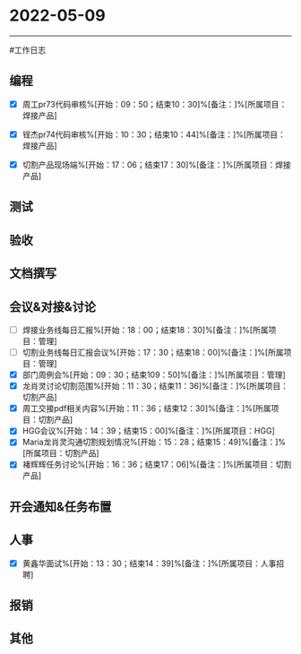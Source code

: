 # 2022-05-09 

---

#工作日志

## 编程
- [x] 周工pr73代码审核%[开始：09：50；结束10：30]%[备注：]%[所属项目：焊接产品]
- [x] 锃杰pr74代码审核%[开始：10：30；结束10：44]%[备注：]%[所属项目：焊接产品]
- [x] 切割产品现场端%[开始：17：06；结束17：30]%[备注：]%[所属项目：焊接产品]


## 测试



## 验收 



## 文档撰写 



## 会议&对接&讨论

- [ ] 焊接业务线每日汇报%[开始：18：00；结束18：30]%[备注：]%[所属项目：管理]
- [ ] 切割业务线每日汇报会议%[开始：17：30；结束18：00]%[备注：]%[所属项目：管理]
- [x] 部门周例会%[开始：09：30；结束109：50]%[备注：]%[所属项目：管理]
- [x] 龙肖灵讨论切割范围%[开始：11：30；结束11：36]%[备注：]%[所属项目：切割产品]
- [x] 周工交接pdf相关内容%[开始：11：36；结束12：30]%[备注：]%[所属项目：切割产品]
- [x] HGG会议%[开始：14：39；结束15：00]%[备注：]%[所属项目：HGG]
- [x] Maria龙肖灵沟通切割规划情况%[开始：15：28；结束15：49]%[备注：]%[所属项目：切割产品]
- [x] 褚辉辉任务讨论%[开始：16：36；结束17：06]%[备注：]%[所属项目：切割产品]

## 开会通知&任务布置



## 人事
- [x] 黄鑫华面试%[开始：13：30；结束14：39]%[备注：]%[所属项目：人事招聘]


## 报销



## 其他



